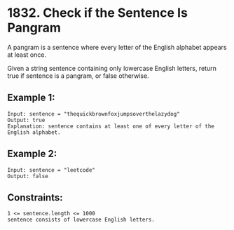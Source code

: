 # 1832. Check if the Sentence Is Pangram
      
A pangram is a sentence where every letter of the English alphabet appears at least once.

Given a string sentence containing only lowercase English letters, return true if sentence is a pangram, or false otherwise.

## Example 1:

    Input: sentence = "thequickbrownfoxjumpsoverthelazydog"
    Output: true
    Explanation: sentence contains at least one of every letter of the English alphabet.
## Example 2:

    Input: sentence = "leetcode"
    Output: false
## Constraints:

    1 <= sentence.length <= 1000
    sentence consists of lowercase English letters.